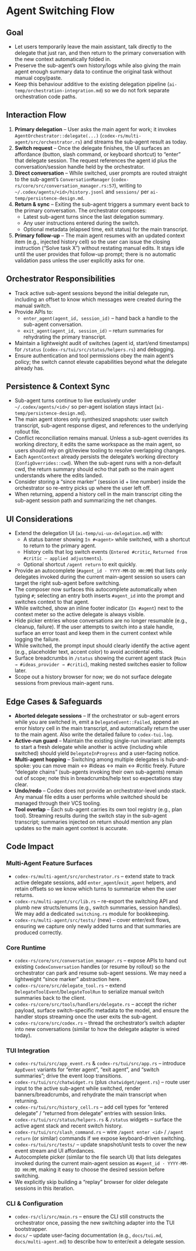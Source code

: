 # Agent Switching Flow

## Goal
- Let users temporarily leave the main assistant, talk directly to the delegate that just ran, and then return to the primary conversation with the new context automatically folded in.
- Preserve the sub-agent’s own history/logs while also giving the main agent enough summary data to continue the original task without manual copy/paste.
- Keep this behaviour additive to the existing delegation pipeline (`ai-temp/orchestration-integration.md`) so we do not fork separate orchestration code paths.

## Interaction Flow
1. **Primary delegation** – User asks the main agent for work; it invokes `AgentOrchestrator::delegate(...)` (`codex-rs/multi-agent/src/orchestrator.rs`) and streams the sub-agent result as today.
2. **Switch request** – Once the delegate finishes, the UI surfaces an affordance (button, slash command, or keyboard shortcut) to “enter” that delegate session. The request references the agent id plus the conversation/session handle held by the orchestrator.
3. **Direct conversation** – While switched, user prompts are routed straight to the sub-agent’s `ConversationManager` (`codex-rs/core/src/conversation_manager.rs:57`), writing to `~/.codex/agents/<id>/history.jsonl` and `sessions/` per `ai-temp/persistence-design.md`.
4. **Return & sync** – Exiting the sub-agent triggers a summary event back to the primary conversation. The orchestrator composes:
   - Latest sub-agent turns since the last delegation summary.
   - Any user instructions entered during the switch.
   - Optional metadata (elapsed time, exit status) for the main transcript.
5. **Primary follow-up** – The main agent resumes with an updated context item (e.g., injected history cell) so the user can issue the closing instruction (“Solve task X”) without restating manual edits. It stays idle until the user provides that follow-up prompt; there is no automatic validation pass unless the user explicitly asks for one.

## Orchestrator Responsibilities
- Track active sub-agent sessions beyond the initial delegate run, including an offset to know which messages were created during the manual switch.
- Provide APIs to:
  - `enter_agent(agent_id, session_id)` – hand back a handle to the sub-agent conversation.
  - `exit_agent(agent_id, session_id)` – return summaries for rehydrating the primary transcript.
- Maintain a lightweight audit of switches (agent id, start/end timestamps) for `/status` (`codex-rs/tui/src/status/helpers.rs`) and debugging.
- Ensure authentication and tool permissions obey the main agent’s policy; the switch cannot elevate capabilities beyond what the delegate already has.

## Persistence & Context Sync
- Sub-agent turns continue to live exclusively under `~/.codex/agents/<id>/` so per-agent isolation stays intact (`ai-temp/persistence-design.md`).
- The main agent stores only synthesized snapshots: user switch transcript, sub-agent response digest, and references to the underlying rollout file.
- Conflict reconciliation remains manual. Unless a sub-agent overrides its working directory, it edits the same workspace as the main agent, so users should rely on git/review tooling to resolve overlapping changes.
- Each `AgentContext` already persists the delegate’s working directory (`ConfigOverrides::cwd`). When the sub-agent runs with a non-default cwd, the return summary should echo that path so the main agent understands where the edits landed.
- Consider storing a “since marker” (session id + line number) inside the orchestrator so re-entry picks up where the user left off.
- When returning, append a history cell in the main transcript citing the sub-agent session path and summarizing the net changes.

## UI Considerations
- Extend the delegation UI (`ai-temp/ui-ux-delegation.md`) with:
  - A status banner showing `In #<agent>` while switched, with a shortcut to return to the primary agent.
  - History cells that log switch events (`Entered #critic`, `Returned from #critic – applied adjustments`).
  - Optional shortcut `/agent return` to exit quickly.
- Provide an autocomplete (`#agent_id · YYYY-MM-DD HH:MM`) that lists only delegates invoked during the current main-agent session so users can target the right sub-agent before switching.
- The composer now surfaces this autocomplete automatically when typing `#`; selecting an entry both inserts `#agent_id` into the prompt and switches context to that agent.
- While switched, show an inline footer indicator (`In #agent`) next to the context meter so the active delegate is always visible.
- Hide picker entries whose conversations are no longer resumable (e.g., cleanup, failure). If the user attempts to switch into a stale handle, surface an error toast and keep them in the current context while logging the failure.
- While switched, the prompt input should clearly identify the active agent (e.g., placeholder text, accent color) to avoid accidental edits.
- Surface breadcrumbs in `/status` showing the current agent stack (`Main → #ideas_provider → #critic`), making nested switches easier to follow later.
- Scope out a history browser for now; we do not surface delegate sessions from previous main-agent runs.

## Edge Cases & Safeguards
- **Aborted delegate sessions** – If the orchestrator or sub-agent errors while you are switched in, emit a `DelegateEvent::Failed`, append an error history cell in the main transcript, and automatically return the user to the main agent. Also write the detailed failure to `codex-tui.log`.
- **Active-run guard** – Maintain the existing single-run invariant: attempts to start a fresh delegate while another is active (including while switched) should yield `DelegateInProgress` and a user-facing notice.
- **Multi-agent hopping** – Switching among multiple delegates is hub-and-spoke: you can move main ↔ #ideas ↔ main ↔ #critic freely. Future “delegate chains” (sub-agents invoking their own sub-agents) remain out of scope; note this in breadcrumbs/help text so expectations stay clear.
- **Undo/redo** – Codex does not provide an orchestrator-level undo stack. Any manual file edits a user performs while switched should be managed through their VCS tooling.
- **Tool overlap** – Each sub-agent carries its own tool registry (e.g., plan tool). Streaming results during the switch stay in the sub-agent transcript; summaries injected on return should mention any plan updates so the main agent context is accurate.

## Code Impact

### Multi-Agent Feature Surfaces
- `codex-rs/multi-agent/src/orchestrator.rs` – extend state to track active delegate sessions, add `enter_agent`/`exit_agent` helpers, and retain offsets so we know which turns to summarize when the user returns.
- `codex-rs/multi-agent/src/lib.rs` – re-export the switching API and plumb new structs/enums (e.g., switch summaries, session handles). We may add a dedicated `switching.rs` module for bookkeeping.
- `codex-rs/multi-agent/src/tests/` (new) – cover enter/exit flows, ensuring we capture only newly added turns and that summaries are produced correctly.

### Core Runtime
- `codex-rs/core/src/conversation_manager.rs` – expose APIs to hand out existing `CodexConversation` handles (or resume by rollout) so the orchestrator can park and resume sub-agent sessions. We may need a lightweight “since marker” abstraction here.
- `codex-rs/core/src/delegate_tool.rs` – extend `DelegateToolEvent`/`DelegateToolRun` to serialize manual switch summaries back to the client.
- `codex-rs/core/src/tools/handlers/delegate.rs` – accept the richer payload, surface switch-specific metadata to the model, and ensure the handler stops streaming once the user exits the sub-agent.
- `codex-rs/core/src/codex.rs` – thread the orchestrator’s switch adapter into new conversations (similar to how the delegate adapter is wired today).

### TUI Integration
- `codex-rs/tui/src/app_event.rs` & `codex-rs/tui/src/app.rs` – introduce `AppEvent` variants for “enter agent”, “exit agent”, and “switch summaries”; drive the event loop transitions.
- `codex-rs/tui/src/chatwidget.rs` (plus `chatwidget/agent.rs`) – route user input to the active sub-agent while switched, render banners/breadcrumbs, and rehydrate the main transcript when returning.
- `codex-rs/tui/src/history_cell.rs` – add cell types for “entered delegate” / “returned from delegate” entries with session links.
- `codex-rs/tui/src/status/helpers.rs` & `/status` widgets – surface the active agent stack and recent switch history.
- `codex-rs/tui/src/slash_command.rs` – wire `/agent enter <id>` / `/agent return` (or similar) commands if we expose keyboard-driven switching.
- `codex-rs/tui/src/tests/` – update snapshot/unit tests to cover the new event stream and UI affordances.
- Autocomplete picker (similar to the file search UI) that lists delegates invoked during the current main-agent session as `#agent_id · YYYY-MM-DD HH:MM`, making it easy to choose the desired session before switching.
- We explicitly skip building a “replay” browser for older delegate sessions in this iteration.

### CLI & Configuration
- `codex-rs/cli/src/main.rs` – ensure the CLI still constructs the orchestrator once, passing the new switching adapter into the TUI bootstrapper.
- `docs/` – update user-facing documentation (e.g., `docs/tui.md`, `docs/multi-agent.md`) to describe how to enter/exit a delegate session.
